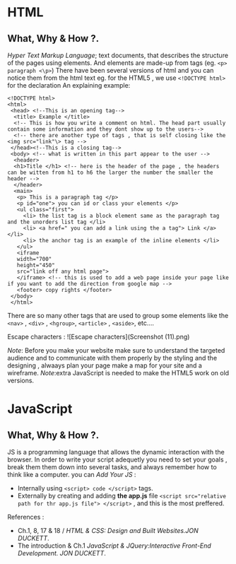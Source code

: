 
# HTML

## What, Why & How ?.
*Hyper Text Markup Language*; text documents, that describes the structure of the pages using elements. And elements are made-up from tags (eg. `<p> paragraph <\p>`)
There have been several versions of html and you can notice them from the html text eg. for the HTML5 , we use `<!DOCTYPE html>` for the declaration
An explaining example:

```
<!DOCTYPE html>
<html>
 <head> <!--This is an opening tag-->
  <title> Example </title>
  <!-- This is how you write a comment on html. The head part usually contain some information and they dont show up to the users-->
  <!-- there are another type of tags , that is self closing like the <img src="link"\> tag -->
 </head><!--This is a closing tag-->
 <body> <!-- what is written in this part appear to the user -->
  <header>
  <h1>Title </h1> <!-- here is the header of the page , the headers can be witten from h1 to h6 the larger the number the smaller the header --> 
  </header>
  <main>
   <p> This is a paragraph tag </p> 
   <p id="one"> you can id or class your elements </p>
   <ul class="first"> 
     <li> the list tag is a block element same as the paragraph tag and the unorders list tag </li>
     <li> <a href=" you can add a link using the a tag"> Link </a> </li>
     <li> the anchor tag is an example of the inline elements </li>
   </ul>
   <iframe
   width="700"
   height="450"
   src="link off any html page">
   </iframe> <!-- this is used to add a web page inside your page like if you want to add the direction from google map -->
   <footer> copy rights </footer>
 </body>
 </html>
```
There are so many other tags that are used to group some elements like the `<nav>` , `<div>` , `<hgroup>`, `<article>` , `<aside>`, etc....

Escape characters :
![Escape characters](Screenshot (11).png)

*Note*: Before you make your website make sure to understand the targeted audience and to communicate with them properly by the styling and the designing , alwaays plan your page make a map for your site and a wireframe.
*Note*:extra JavaScript is needed to make the HTML5 work on old versions.


# JavaScript

## What, Why & How ?.
JS is a programming language that allows the dynamic interaction with the browser.
In order to write your script adequetly you need to set your goals , break them them down into several tasks, and always remember how to think like a computer.
you can *Add Your JS* :
- Internally using `<script> code </script>` tags.
- Externally by creating and adding **the app.js** file `<script src="relative path for thr app.js file"> </script>` , and this is the most preffered.

References :
* Ch.1, 8, 17 & 18 / *HTML & CSS: Design and Built Websites.JON DUCKETT*.
* The introduction &  Ch.1 *JavaScript & JQuery:Interactive Front-End Development. JON DUCKETT*.